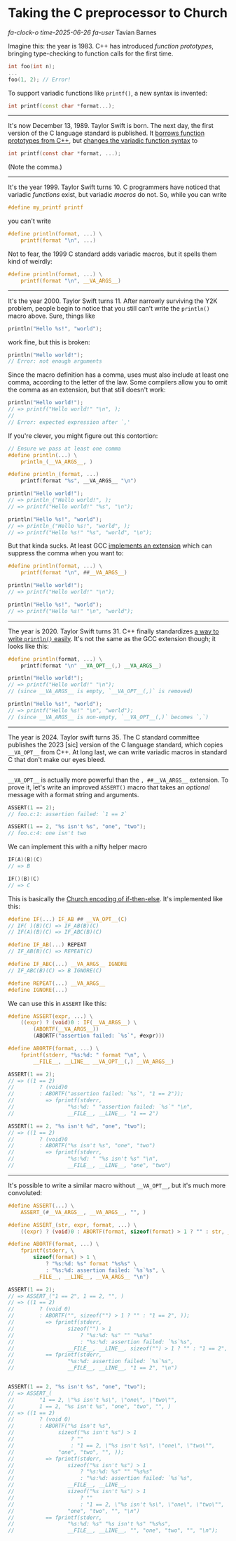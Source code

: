 # Taking the C preprocessor to Church

<div class="infobar">

*fa-clock-o* *time-2025-06-26*
*fa-user* Tavian Barnes

</div>

<style>
.content hr {
    border: none;
    color: var(--fg);
    font-size: x-large;
    text-align: center;
}
.content hr:after {
    content: "❧";
}
</style>

Imagine this: the year is 1983.
C++ has introduced *function prototypes*, bringing type-checking to function calls for the first time.

```c++
int foo(int n);
...
foo(1, 2); // Error!
```

To support variadic functions like `printf()`, a new syntax is invented:

```c++
int printf(const char *format...);
```

---

It's now December 13, 1989.
Taylor Swift is born.
The next day, the first version of the C language standard is published.
It [borrows function prototypes from C++](https://en.wikipedia.org/wiki/C_(programming_language)#ANSI_C_and_ISO_C), but [changes the variadic function syntax](https://en.cppreference.com/w/cpp/language/variadic_arguments.html#Notes) to

```c
int printf(const char *format, ...);
```

(Note the comma.)

---

It's the year 1999.
Taylor Swift turns 10.
C programmers have noticed that variadic *functions* exist, but variadic *macros* do not.
So, while you can write

```c
#define my_printf printf
```

you can't write

```c
#define println(format, ...) \
	printf(format "\n", ...)
```

Not to fear, the 1999 C standard adds variadic macros, but it spells them kind of weirdly:

```c
#define println(format, ...) \
	printf(format "\n", __VA_ARGS__)
```

---

It's the year 2000.
Taylor Swift turns 11.
After narrowly surviving the Y2K problem, people begin to notice that you still can't write the `println()` macro above.
Sure, things like

```c
println("Hello %s!", "world");
```

work fine, but this is broken:

```c
println("Hello world!");
// Error: not enough arguments
```

Since the macro definition has a comma, uses must also include at least one comma, according to the letter of the law.
Some compilers allow you to omit the comma as an extension, but that still doesn't work:

```c
println("Hello world!");
// => printf("Hello world!" "\n", );
//
// Error: expected expression after `,'
```

If you're clever, you might figure out this contortion:

```c
// Ensure we pass at least one comma
#define println(...) \
	println_(__VA_ARGS__, )

#define println_(format, ...)
	printf(format "%s", __VA_ARGS__ "\n")

println("Hello world!");
// => println_("Hello world!", );
// => printf("Hello world!" "%s", "\n");

println("Hello %s!", "world");
// => println_("Hello %s!", "world", );
// => printf("Hello %s!" "%s", "world", "\n");
```

But that kinda sucks.
At least GCC [implements an extension](https://gcc.gnu.org/git/?p=gcc.git;a=commit;h=5ef865d5709f9c917e1152ee5246906983e23725) which can suppress the comma when you want to:

```c
#define println(format, ...) \
	printf(format "\n", ##__VA_ARGS__)

println("Hello world!");
// => printf("Hello world!" "\n");

println("Hello %s!", "world");
// => printf("Hello %s!" "\n", "world");
```

---

The year is 2020.
Taylor Swift turns 31.
C++ finally standardizes [a way to write `println()` easily](https://en.cppreference.com/w/cpp/preprocessor/replace).
It's not the same as the GCC extension though; it looks like this:

```c++
#define println(format, ...) \
	printf(format "\n" __VA_OPT__(,) __VA_ARGS__)

println("Hello world!");
// => printf("Hello world!" "\n");
// (since __VA_ARGS__ is empty, `__VA_OPT__(,)` is removed)

println("Hello %s!", "world");
// => printf("Hello %s!" "\n", "world");
// (since __VA_ARGS__ is non-empty, `__VA_OPT__(,)` becomes `,`)
```

---

The year is 2024.
Taylor swift turns 35.
The C standard committee publishes the 2023 [sic] version of the C language standard, which copies `__VA_OPT__` from C++.
At long last, we can write variadic macros in standard C that don't make our eyes bleed.

---

`__VA_OPT__` is actually more powerful than the `, ##__VA_ARGS__` extension.
To prove it, let's write an improved `ASSERT()` macro that takes an *optional* message with a format string and arguments.

```c
ASSERT(1 == 2);
// foo.c:1: assertion failed: `1 == 2`

ASSERT(1 == 2, "%s isn't %s", "one", "two");
// foo.c:4: one isn't two
```

We can implement this with a nifty helper macro

```c
IF(A)(B)(C)
// => B

IF()(B)(C)
// => C
```

This is basically the [Church encoding of if-then-else](https://en.wikipedia.org/wiki/Church_encoding#Church_Booleans).
It's implemented like this:

```c
#define IF(...) IF_AB ## __VA_OPT__(C)
// IF( )(B)(C) => IF_AB(B)(C)
// IF(A)(B)(C) => IF_ABC(B)(C)

#define IF_AB(...) REPEAT
// IF_AB(B)(C) => REPEAT(C)

#define IF_ABC(...) __VA_ARGS__ IGNORE
// IF_ABC(B)(C) => B IGNORE(C)

#define REPEAT(...) __VA_ARGS__
#define IGNORE(...)
```

We can use this in `ASSERT` like this:

```c
#define ASSERT(expr, ...) \
	((expr) ? (void)0 : IF(__VA_ARGS__) \
		(ABORTF(__VA_ARGS__))
		(ABORTF("assertion failed: `%s`", #expr)))

#define ABORTF(format, ...) \
	fprintf(stderr, "%s:%d: " format "\n", \
		__FILE__, __LINE__ __VA_OPT__(,) __VA_ARGS__)

ASSERT(1 == 2);
// => ((1 == 2)
//        ? (void)0
//        : ABORTF("assertion failed: `%s`", "1 == 2"));
//          => fprintf(stderr,
//                 "%s:%d: " "assertion failed: `%s`" "\n",
//                 __FILE__, __LINE__, "1 == 2")

ASSERT(1 == 2, "%s isn't %d", "one", "two");
// => ((1 == 2)
//        ? (void)0
//        : ABORTF("%s isn't %s", "one", "two")
//          => fprintf(stderr,
//                 "%s:%d: " "%s isn't %s" "\n",
//                 __FILE__, __LINE__, "one", "two")
```

---

It's possible to write a similar macro without `__VA_OPT__`, but it's much more convoluted:

```c
#define ASSERT(...) \
	ASSERT_(#__VA_ARGS__, __VA_ARGS__, "", )

#define ASSERT_(str, expr, format, ...) \
	((expr) ? (void)0 : ABORTF(format, sizeof(format) > 1 ? "" : str, __VA_ARGS__))

#define ABORTF(format, ...) \
	fprintf(stderr, \
		sizeof(format) > 1 \
			? "%s:%d: %s" format "%s%s" \
			: "%s:%d: assertion failed: `%s`%s", \
		__FILE__, __LINE__, __VA_ARGS__ "\n")

ASSERT(1 == 2);
// => ASSERT_("1 == 2", 1 == 2, "", )
// => ((1 == 2)
//        ? (void 0)
//        : ABORTF("", sizeof("") > 1 ? "" : "1 == 2", ));
//          => fprintf(stderr,
//                 sizeof("") > 1
//                     ? "%s:%d: %s" "" "%s%s"
//                     : "%s:%d: assertion failed: `%s`%s",
//                 __FILE__, __LINE__, sizeof("") > 1 ? "" : "1 == 2", "\n")
//          == fprintf(stderr,
//                 "%s:%d: assertion failed: `%s`%s",
//                 __FILE__, __LINE__, "1 == 2", "\n")


ASSERT(1 == 2, "%s isn't %s", "one", "two");
// => ASSERT_(
//        "1 == 2, \"%s isn't %s\", \"one\", \"two\"",
//        1 == 2, "%s isn't %s", "one", "two", "", )
// => ((1 == 2)
//        ? (void 0)
//        : ABORTF("%s isn't %s",
//              sizeof("%s isn't %s") > 1
//                  ? ""
//                  : "1 == 2, \"%s isn't %s\", \"one\", \"two\"",
//              "one", "two", "", ));
//          => fprintf(stderr,
//                 sizeof("%s isn't %s") > 1
//                     ? "%s:%d: %s" "" "%s%s"
//                     : "%s:%d: assertion failed: `%s`%s",
//                 __FILE__, __LINE__,
//                 sizeof("%s isn't %s") > 1
//                     ? ""
//                     : "1 == 2, \"%s isn't %s\", \"one\", \"two\"",
//                 "one", "two", "", "\n")
//          == fprintf(stderr,
//                 "%s:%d: %s" "%s isn't %s" "%s%s",
//                 __FILE__, __LINE__, "", "one", "two", "", "\n");
```
